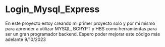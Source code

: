 # Login_Mysql_Express


En este proyecto estoy creando mi primer proyecto solo y por mi mismo para aprender a utilizar MYSQL, BCRYPT y HBS como herramientas para ser un gran programador backend. Espero poder mejorar este código más adelante 9/10/2023

